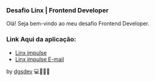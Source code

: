### Desafio Linx | Frontend Developer

Olá! Seja bem-vindo ao meu desafio Frontend Developer. 

### Link Aqui da aplicação:

- [Linx impulse](http://dgsdev.ddns.net/)
- [Linx impulse E-mail](http://dgsdev.ddns.net/email.html)

by <a href="https://www.linkedin.com/in/dgsdouglaspinheiro/" target="_blank">dgsdev</a> 💻👨‍💻🚀